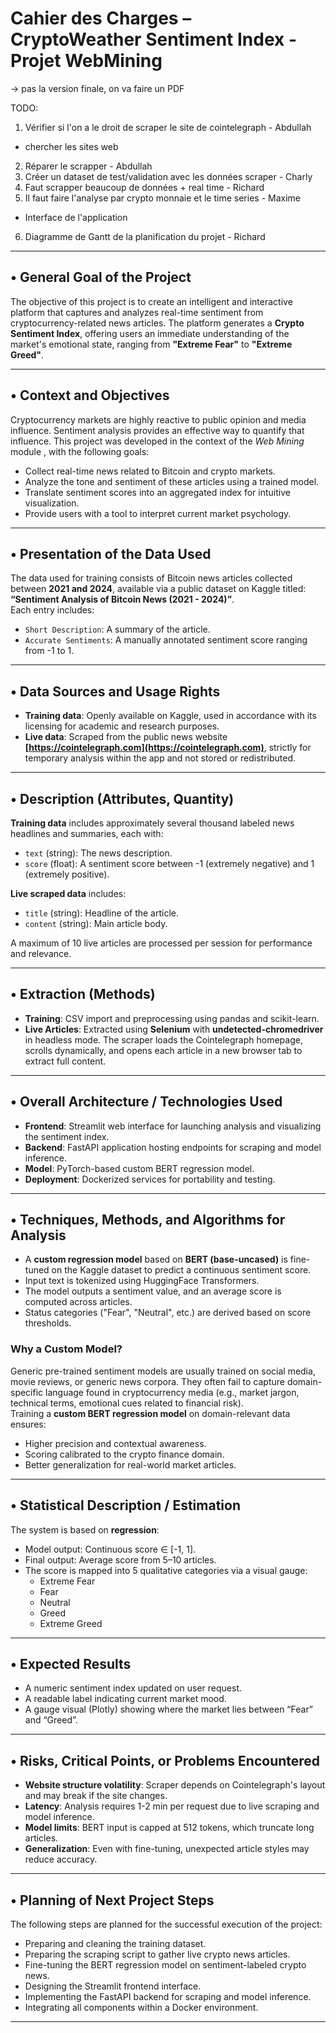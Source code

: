 # Cahier des Charges – CryptoWeather Sentiment Index - Projet WebMining

-> pas la version finale, on va faire un PDF

TODO:

1. Vérifier si l'on a le droit de scraper le site de cointelegraph - Abdullah

- chercher les sites web

2. Réparer le scrapper - Abdullah
3. Créer un dataset de test/validation avec les données scraper - Charly
4. Faut scrapper beaucoup de données + real time - Richard
5. Il faut faire l'analyse par crypto monnaie et le time series - Maxime

- Interface de l'application

6. Diagramme de Gantt de la planification du projet - Richard

---

## • General Goal of the Project

The objective of this project is to create an intelligent and interactive platform that captures and analyzes real-time sentiment from cryptocurrency-related news articles. The platform generates a **Crypto Sentiment Index**, offering users an immediate understanding of the market's emotional state, ranging from **"Extreme Fear"** to **"Extreme Greed"**.

---

## • Context and Objectives

Cryptocurrency markets are highly reactive to public opinion and media influence. Sentiment analysis provides an effective way to quantify that influence. This project was developed in the context of the _Web Mining_ module , with the following goals:

- Collect real-time news related to Bitcoin and crypto markets.
- Analyze the tone and sentiment of these articles using a trained model.
- Translate sentiment scores into an aggregated index for intuitive visualization.
- Provide users with a tool to interpret current market psychology.

---

## • Presentation of the Data Used

The data used for training consists of Bitcoin news articles collected between **2021 and 2024**, available via a public dataset on Kaggle titled:  
**“Sentiment Analysis of Bitcoin News (2021 - 2024)”**.  
Each entry includes:

- `Short Description`: A summary of the article.
- `Accurate Sentiments`: A manually annotated sentiment score ranging from -1 to 1.

---

## • Data Sources and Usage Rights

- **Training data**: Openly available on Kaggle, used in accordance with its licensing for academic and research purposes.
- **Live data**: Scraped from the public news website **[https://cointelegraph.com](https://cointelegraph.com)**, strictly for temporary analysis within the app and not stored or redistributed.

---

## • Description (Attributes, Quantity)

**Training data** includes approximately several thousand labeled news headlines and summaries, each with:

- `text` (string): The news description.
- `score` (float): A sentiment score between -1 (extremely negative) and 1 (extremely positive).

**Live scraped data** includes:

- `title` (string): Headline of the article.
- `content` (string): Main article body.

A maximum of 10 live articles are processed per session for performance and relevance.

---

## • Extraction (Methods)

- **Training**: CSV import and preprocessing using pandas and scikit-learn.
- **Live Articles**: Extracted using **Selenium** with **undetected-chromedriver** in headless mode. The scraper loads the Cointelegraph homepage, scrolls dynamically, and opens each article in a new browser tab to extract full content.

---

## • Overall Architecture / Technologies Used

- **Frontend**: Streamlit web interface for launching analysis and visualizing the sentiment index.
- **Backend**: FastAPI application hosting endpoints for scraping and model inference.
- **Model**: PyTorch-based custom BERT regression model.
- **Deployment**: Dockerized services for portability and testing.

---

## • Techniques, Methods, and Algorithms for Analysis

- A **custom regression model** based on **BERT (base-uncased)** is fine-tuned on the Kaggle dataset to predict a continuous sentiment score.
- Input text is tokenized using HuggingFace Transformers.
- The model outputs a sentiment value, and an average score is computed across articles.
- Status categories ("Fear", "Neutral", etc.) are derived based on score thresholds.

### Why a Custom Model?

Generic pre-trained sentiment models are usually trained on social media, movie reviews, or generic news corpora. They often fail to capture domain-specific language found in cryptocurrency media (e.g., market jargon, technical terms, emotional cues related to financial risk).  
Training a **custom BERT regression model** on domain-relevant data ensures:

- Higher precision and contextual awareness.
- Scoring calibrated to the crypto finance domain.
- Better generalization for real-world market articles.

---

## • Statistical Description / Estimation

The system is based on **regression**:

- Model output: Continuous score ∈ [-1, 1].
- Final output: Average score from 5–10 articles.
- The score is mapped into 5 qualitative categories via a visual gauge:
  - Extreme Fear
  - Fear
  - Neutral
  - Greed
  - Extreme Greed

---

## • Expected Results

- A numeric sentiment index updated on user request.
- A readable label indicating current market mood.
- A gauge visual (Plotly) showing where the market lies between “Fear” and “Greed”.

---

## • Risks, Critical Points, or Problems Encountered

- **Website structure volatility**: Scraper depends on Cointelegraph's layout and may break if the site changes.
- **Latency**: Analysis requires 1-2 min per request due to live scraping and model inference.
- **Model limits**: BERT input is capped at 512 tokens, which truncate long articles.
- **Generalization**: Even with fine-tuning, unexpected article styles may reduce accuracy.

---

## • Planning of Next Project Steps

The following steps are planned for the successful execution of the project:

- Preparing and cleaning the training dataset.
- Preparing the scraping script to gather live crypto news articles.
- Fine-tuning the BERT regression model on sentiment-labeled crypto news.
- Designing the Streamlit frontend interface.
- Implementing the FastAPI backend for scraping and model inference.
- Integrating all components within a Docker environment.

---
